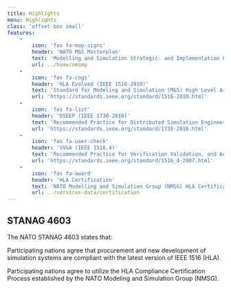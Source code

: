 ```yaml
---
title: Highlights
menu: Highlights
class: 'offset-box small'
features:
    -
        icon: 'fas fa-map-signs'
        header: 'NATO M&S Masterplan'
        text: 'Modelling and Simulation Strategic- and Implementation Plans for the Alliance'
        url: ../home/nmsmp
    -
        icon: 'fas fa-cogs'
        header: 'HLA Evolved (IEEE 1516-2010)'
        text: 'Standard for Modeling and Simulation (M&S) High Level Architecture (HLA)'
        url: 'https://standards.ieee.org/standard/1516-2010.html'
    -
        icon: 'fas fa-list'
        header: 'DSEEP (IEEE 1730-2010)'
        text: 'Recommended Practice for Distributed Simulation Engineering and Execution Process (DSEEP)'
        url: 'https://standards.ieee.org/standard/1730-2010.html'
    -
        icon: 'fas fa-user-check'
        header: 'VV&A (IEEE 1516.4)'
        text: 'Recommended Practice for Verification Validation, and Accreditation of a federation'
        url: 'https://standards.ieee.org/standard/1516_4-2007.html'
    -
        icon: 'fas fa-award'
        header: 'HLA Certification'
        text: 'NATO Modelling and Simulation Group (NMSG) HLA Certification Service'
        url: ../services-data/certification
---
```


##  STANAG 4603

The NATO STANAG 4603 states that:

Participating nations agree that procurement and new development of simulation systems are compliant with the latest version of IEEE 1516 (HLA).

Participating nations agree to utilize the HLA Compliance Certification Process established by the NATO Modeling and Simulation Group (NMSG). 





